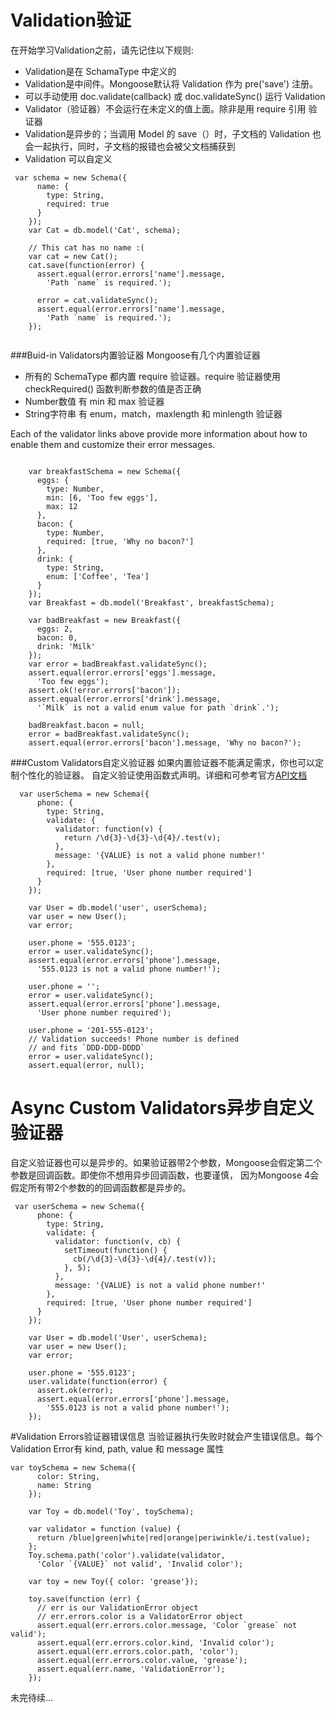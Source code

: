 # Validation验证

在开始学习Validation之前，请先记住以下规则:

+ Validation是在 SchamaType 中定义的
+ Validation是中间件。Mongoose默认将 Validation 作为 pre('save') 注册。
+ 可以手动使用 doc.validate(callback) 或 doc.validateSync() 运行 Validation
+ Validator（验证器）不会运行在未定义的值上面。除非是用 require 引用 验证器
+ Validation是异步的；当调用 Model 的 save（）时，子文档的 Validation 也会一起执行，同时，子文档的报错也会被父文档捕获到
+ Validation 可以自定义

```
 var schema = new Schema({
      name: {
        type: String,
        required: true
      }
    });
    var Cat = db.model('Cat', schema);

    // This cat has no name :(
    var cat = new Cat();
    cat.save(function(error) {
      assert.equal(error.errors['name'].message,
        'Path `name` is required.');

      error = cat.validateSync();
      assert.equal(error.errors['name'].message,
        'Path `name` is required.');
    });
  
```

###Buid-in Validators内置验证器
Mongoose有几个内置验证器
+ 所有的 SchemaType 都内置 require 验证器。require 验证器使用 checkRequired() 函数判断参数的值是否正确
+ Number数值 有 min 和 max 验证器
+ String字符串 有 enum，match，maxlength 和 minlength 验证器

Each of the validator links above provide more information about how to enable them and customize their error messages.

```

    var breakfastSchema = new Schema({
      eggs: {
        type: Number,
        min: [6, 'Too few eggs'],
        max: 12
      },
      bacon: {
        type: Number,
        required: [true, 'Why no bacon?']
      },
      drink: {
        type: String,
        enum: ['Coffee', 'Tea']
      }
    });
    var Breakfast = db.model('Breakfast', breakfastSchema);

    var badBreakfast = new Breakfast({
      eggs: 2,
      bacon: 0,
      drink: 'Milk'
    });
    var error = badBreakfast.validateSync();
    assert.equal(error.errors['eggs'].message,
      'Too few eggs');
    assert.ok(!error.errors['bacon']);
    assert.equal(error.errors['drink'].message,
      '`Milk` is not a valid enum value for path `drink`.');

    badBreakfast.bacon = null;
    error = badBreakfast.validateSync();
    assert.equal(error.errors['bacon'].message, 'Why no bacon?');
```

###Custom Validators自定义验证器
如果内置验证器不能满足需求，你也可以定制个性化的验证器。
自定义验证使用函数式声明。详细和可参考官方[API文档](mongoosejs.com/docs/api.html#schematype_SchemaType-validate)

```
  var userSchema = new Schema({
      phone: {
        type: String,
        validate: {
          validator: function(v) {
            return /\d{3}-\d{3}-\d{4}/.test(v);
          },
          message: '{VALUE} is not a valid phone number!'
        },
        required: [true, 'User phone number required']
      }
    });

    var User = db.model('user', userSchema);
    var user = new User();
    var error;

    user.phone = '555.0123';
    error = user.validateSync();
    assert.equal(error.errors['phone'].message,
      '555.0123 is not a valid phone number!');

    user.phone = '';
    error = user.validateSync();
    assert.equal(error.errors['phone'].message,
      'User phone number required');

    user.phone = '201-555-0123';
    // Validation succeeds! Phone number is defined
    // and fits `DDD-DDD-DDDD`
    error = user.validateSync();
    assert.equal(error, null);
```

# Async Custom Validators异步自定义验证器

自定义验证器也可以是异步的。如果验证器带2个参数，Mongoose会假定第二个参数是回调函数。即使你不想用异步回调函数，也要谨慎， 因为Mongoose 4会假定所有带2个参数的的回调函数都是异步的。

```
 var userSchema = new Schema({
      phone: {
        type: String,
        validate: {
          validator: function(v, cb) {
            setTimeout(function() {
              cb(/\d{3}-\d{3}-\d{4}/.test(v));
            }, 5);
          },
          message: '{VALUE} is not a valid phone number!'
        },
        required: [true, 'User phone number required']
      }
    });

    var User = db.model('User', userSchema);
    var user = new User();
    var error;

    user.phone = '555.0123';
    user.validate(function(error) {
      assert.ok(error);
      assert.equal(error.errors['phone'].message,
        '555.0123 is not a valid phone number!');
    });
```

#Validation Errors验证器错误信息
当验证器执行失败时就会产生错误信息。每个 Validation Error有 kind, path, value 和 message 属性

```
var toySchema = new Schema({
      color: String,
      name: String
    });

    var Toy = db.model('Toy', toySchema);

    var validator = function (value) {
      return /blue|green|white|red|orange|periwinkle/i.test(value);
    };
    Toy.schema.path('color').validate(validator,
      'Color `{VALUE}` not valid', 'Invalid color');

    var toy = new Toy({ color: 'grease'});

    toy.save(function (err) {
      // err is our ValidationError object
      // err.errors.color is a ValidatorError object
      assert.equal(err.errors.color.message, 'Color `grease` not valid');
      assert.equal(err.errors.color.kind, 'Invalid color');
      assert.equal(err.errors.color.path, 'color');
      assert.equal(err.errors.color.value, 'grease');
      assert.equal(err.name, 'ValidationError');
    });
```
未完待续...
